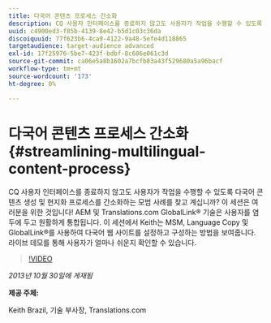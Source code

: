 ```yaml
---
title: 다국어 콘텐츠 프로세스 간소화
description: CQ 사용자 인터페이스를 종료하지 않고도 사용자가 작업을 수행할 수 있도록 다국어 콘텐츠 생성 및 현지화 프로세스를 간소화하는 모범 사례에 대해 알아봅니다. AEM 및 Translations.com GlobalLink® 기술은 사용자를 염두에 두고 원활하게 통합됩니다. Keith가 MSM, 언어 사본 및 GlobalLink®를 사용하여 다국어 웹 사이트를 설정하고 구성하는 방법을 시연해 보십시오. 라이브 데모를 통해 사용자가 얼마나 쉬운지 확인할 수 있습니다.
uuid: c4900ed3-f85b-4139-8e42-b5d1c03c36da
discoiquuid: 77f623b6-4ca9-4122-9a48-5efe4d118865
targetaudience: target-audience advanced
exl-id: 17f25976-5be7-423f-bdbf-8c686e061c3d
source-git-commit: ca06e5a8b1602a7bcfb83a43f529680a5a96bacf
workflow-type: tm+mt
source-wordcount: '173'
ht-degree: 0%

---
```


# 다국어 콘텐츠 프로세스 간소화{#streamlining-multilingual-content-process}

CQ 사용자 인터페이스를 종료하지 않고도 사용자가 작업을 수행할 수 있도록 다국어 콘텐츠 생성 및 현지화 프로세스를 간소화하는 모범 사례를 찾고 계십니까? 이 세션은 여러분을 위한 것입니다! AEM 및 Translations.com GlobalLink® 기술은 사용자를 염두에 두고 원활하게 통합됩니다. 이 세션에서 Keith는 MSM, Language Copy 및 GlobalLink®를 사용하여 다국어 웹 사이트를 설정하고 구성하는 방법을 보여줍니다. 라이브 데모를 통해 사용자가 얼마나 쉬운지 확인할 수 있습니다.

>[!VIDEO](https://video.tv.adobe.com/v/19569/?quality=9)

*2013년 10월 30일에 게재됨*

**제공 주체:**

Keith Brazil, 기술 부사장, Translations.com

<!--
[Get back to the Overview](https://helpx.adobe.com/experience-manager/kt/eseminars/gems/aem-index.html)
-->
